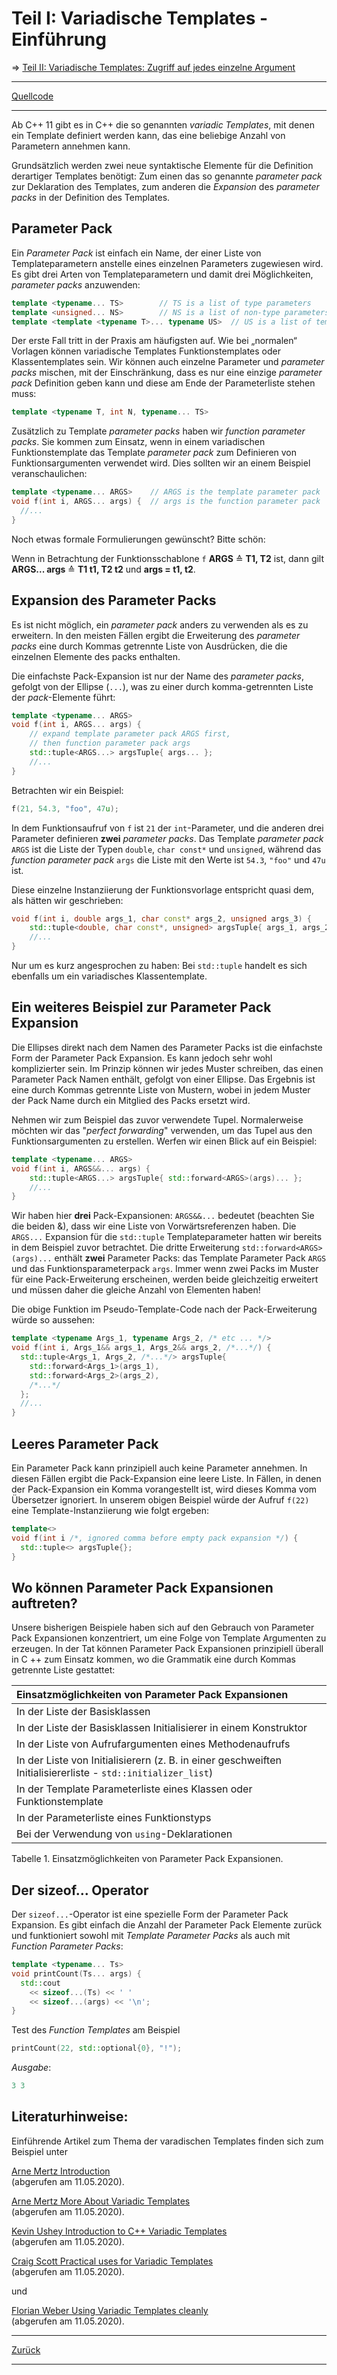 ﻿# Teil I: Variadische Templates - Einführung

&#x21D2; [Teil II: Variadische Templates: Zugriff auf jedes einzelne Argument](VariadicTemplates_02_WorkingOnEveryArgument.md)

---

[Quellcode](VariadicTemplate_01_Adder.cpp)

---

Ab C++ 11 gibt es in C++ die so genannten *variadic Templates*, 
mit denen ein Template definiert werden kann,
das eine beliebige Anzahl von Parametern annehmen kann.

Grundsätzlich werden zwei neue syntaktische Elemente
für die Definition derartiger Templates benötigt:
Zum einen das so genannte *parameter pack* zur Deklaration des Templates,
zum anderen die *Expansion* des *parameter packs* in der Definition des Templates.

## Parameter Pack

Ein *Parameter Pack* ist einfach ein Name,
der einer Liste von Templateparametern anstelle eines einzelnen Parameters
zugewiesen wird. Es gibt drei Arten von Templateparametern
und damit drei Möglichkeiten, *parameter packs* anzuwenden:

```cpp
template <typename... TS>        // TS is a list of type parameters
template <unsigned... NS>        // NS is a list of non-type parameters (unsigned)
template <template <typename T>... typename US>  // US is a list of template template parameters
```

Der erste Fall tritt in der Praxis am häufigsten auf.
Wie bei „normalen“ Vorlagen können variadische Templates Funktionstemplates
oder Klassentemplates sein.
Wir können auch einzelne Parameter und *parameter packs* mischen,
mit der Einschränkung, dass es nur eine einzige *parameter pack* Definition geben kann
und diese am Ende der Parameterliste stehen muss:

```cpp
template <typename T, int N, typename... TS>
```

Zusätzlich zu Template *parameter packs* haben wir *function parameter packs*.
Sie kommen zum Einsatz, wenn in einem variadischen Funktionstemplate
das Template *parameter pack* zum Definieren von Funktionsargumenten verwendet wird.
Dies sollten wir an einem Beispiel veranschaulichen:

```cpp
template <typename... ARGS>    // ARGS is the template parameter pack
void f(int i, ARGS... args) {  // args is the function parameter pack
  //...
}
```

Noch etwas formale Formulierungen gewünscht? Bitte schön: 

Wenn in Betrachtung der Funktionsschablone `f` **ARGS** ≙ **T1, T2** ist,
dann gilt **ARGS... args** ≙ **T1 t1, T2 t2** und **args = t1, t2**.

## Expansion des Parameter Packs

Es ist nicht möglich, ein *parameter pack* anders zu verwenden als es zu erweitern.
In den meisten Fällen ergibt die Erweiterung des *parameter packs* eine durch Kommas getrennte Liste von Ausdrücken,
die die einzelnen Elemente des packs enthalten.

Die einfachste Pack-Expansion ist nur der Name des *parameter packs*,
gefolgt von der Ellipse (`...`), was zu einer durch komma-getrennten Liste der *pack*-Elemente führt:

```cpp
template <typename... ARGS>
void f(int i, ARGS... args) {
    // expand template parameter pack ARGS first,
    // then function parameter pack args
    std::tuple<ARGS...> argsTuple{ args... };
    //...
}
```

Betrachten wir ein Beispiel:

```cpp
f(21, 54.3, "foo", 47u);
```

In dem Funktionsaufruf von `f` ist `21` der `int`-Parameter, und die anderen drei Parameter
definieren **zwei** *parameter packs*. Das Template *parameter pack* `ARGS` ist die Liste der Typen
`double`, `char const*` und `unsigned`,
während das *function parameter pack* `args` die Liste mit den Werte ist `54.3`, `"foo"` und `47u` ist.

Diese einzelne Instanziierung der Funktionsvorlage entspricht quasi dem,
als hätten wir geschrieben:

```cpp
void f(int i, double args_1, char const* args_2, unsigned args_3) {
    std::tuple<double, char const*, unsigned> argsTuple{ args_1, args_2, args_3} ;
    //...
}
```

Nur um es kurz angesprochen zu haben: Bei `std::tuple` handelt es sich ebenfalls
um ein variadisches Klassentemplate.

## Ein weiteres Beispiel zur Parameter Pack Expansion

Die Ellipses direkt nach dem Namen des Parameter Packs ist die einfachste Form der Parameter Pack Expansion.
Es kann jedoch sehr wohl komplizierter sein. Im Prinzip können wir jedes Muster schreiben,
das einen Parameter Pack Namen enthält, gefolgt von einer Ellipse.
Das Ergebnis ist eine durch Kommas getrennte Liste von Mustern, wobei in jedem Muster der Pack Name
durch ein Mitglied des Packs ersetzt wird.

Nehmen wir zum Beispiel das zuvor verwendete Tupel.
Normalerweise möchten wir das "*perfect forwarding*" verwenden,
um das Tupel aus den Funktionsargumenten zu erstellen. Werfen wir einen Blick auf ein Beispiel:

```cpp
template <typename... ARGS>
void f(int i, ARGS&&... args) {
    std::tuple<ARGS...> argsTuple{ std::forward<ARGS>(args)... }; 
    //...
}
```

Wir haben hier **drei** Pack-Expansionen: `ARGS&&...` bedeutet (beachten Sie die beiden &),
dass wir eine Liste von Vorwärtsreferenzen haben.
Die `ARGS...` Expansion für die `std::tuple` Templateparameter hatten wir bereits in dem
Beispiel zuvor betrachtet.
Die dritte Erweiterung `std::forward<ARGS>(args)...` enthält **zwei** Parameter Packs:
das Template Parameter Pack `ARGS` und das Funktionsparameterpack `args`.
Immer wenn zwei Packs im Muster für eine Pack-Erweiterung erscheinen,
werden beide gleichzeitig erweitert und müssen daher die gleiche Anzahl von Elementen haben!

Die obige Funktion im Pseudo-Template-Code nach der Pack-Erweiterung würde so aussehen:

```cpp
template <typename Args_1, typename Args_2, /* etc ... */>
void f(int i, Args_1&& args_1, Args_2&& args_2, /*...*/) {
  std::tuple<Args_1, Args_2, /*...*/> argsTuple{ 
    std::forward<Args_1>(args_1),
    std::forward<Args_2>(args_2), 
    /*...*/ 
  }; 
  //...
}
```

## Leeres Parameter Pack

Ein Parameter Pack kann prinzipiell auch keine Parameter annehmen.
In diesen Fällen ergibt die Pack-Expansion eine leere Liste.
In Fällen, in denen der Pack-Expansion ein Komma vorangestellt ist,
wird dieses Komma vom Übersetzer ignoriert.
In unserem obigen Beispiel würde der Aufruf `f(22)` eine Template-Instanziierung
wie folgt ergeben:

```cpp
template<>
void f(int i /*, ignored comma before empty pack expansion */) {
  std::tuple<> argsTuple{}; 
}
```

## Wo können Parameter Pack Expansionen auftreten?

Unsere bisherigen Beispiele haben sich auf den Gebrauch von Parameter Pack Expansionen konzentriert,
um eine Folge von Template Argumenten zu erzeugen.
In der Tat können  Parameter Pack Expansionen prinzipiell überall in C ++ zum Einsatz kommen,
wo die Grammatik eine durch Kommas getrennte Liste gestattet:

| Einsatzmöglichkeiten von Parameter Pack Expansionen |
|:-------------- |
| In der Liste der Basisklassen |
| In der Liste der Basisklassen Initialisierer in einem Konstruktor |
| In der Liste von Aufrufargumenten eines Methodenaufrufs |
| In der Liste von Initialisierern (z. B. in einer geschweiften Initialisiererliste - `std::initializer_list`) |
| In der Template Parameterliste eines Klassen oder Funktionstemplate |
| In der Parameterliste eines Funktionstyps |
| Bei der Verwendung von `using`-Deklarationen |

Tabelle 1. Einsatzmöglichkeiten von Parameter Pack Expansionen.

## Der sizeof… Operator

Der `sizeof...`-Operator ist eine spezielle Form der Parameter Pack Expansion.
Es gibt einfach die Anzahl der Parameter Pack Elemente zurück und funktioniert
sowohl mit *Template Parameter Packs* als auch mit *Function Parameter Packs*:

```cpp
template <typename... Ts>
void printCount(Ts... args) {
  std::cout 
    << sizeof...(Ts) << ' '
    << sizeof...(args) << '\n';
}
```

Test des *Function Templates* am Beispiel

```cpp
printCount(22, std::optional{0}, "!");
```

*Ausgabe*:

```cpp
3 3
```


## Literaturhinweise:

Einführende Artikel zum Thema der varadischen Templates finden sich zum Beispiel unter

[Arne Mertz Introduction](https://arne-mertz.de/2016/11/modern-c-features-variadic-templates/)<br>(abgerufen am 11.05.2020).

[Arne Mertz More About Variadic Templates](https://arne-mertz.de/2016/11/more-variadic-templates/)<br>(abgerufen am 11.05.2020).

[Kevin Ushey Introduction to C++ Variadic Templates](https://kevinushey.github.io/blog/2016/01/27/introduction-to-c++-variadic-templates/)<br>(abgerufen am 11.05.2020).

[Craig Scott Practical uses for Variadic Templates](https://crascit.com/2015/03/21/practical-uses-for-variadic-templates/)<br>(abgerufen am 11.05.2020).

und

[Florian Weber Using Variadic Templates cleanly](https://florianjw.de/en/variadic_templates.html)<br>(abgerufen am 11.05.2020).

---

[Zurück](../../Readme.md)

---

